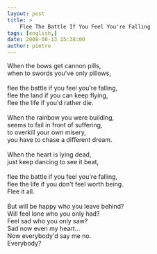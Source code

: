```yaml
---
layout: post
title: >
    Flee The Battle If You Feel You're Falling
tags: [english,]
date: 2008-08-13 15:38:00
author: pietro
---
```

When the bows get cannon pills,<br/>when to swords you've only pillows,<br/><br/>flee the battle if you feel you're falling,<br/>flee the land if you can keep flying,<br/>flee the life if you'd rather die.<br/><br/>When the rainbow you were building,<br/>seems to fail in front of suffering,<br/>to overkill your own misery,<br/>you have to chase a different dream.<br/><br/>When the heart is lying dead,<br/>just keep dancing to see it beat,<br/><br/>flee the battle if you feel you're falling,<br/>flee the life if you don't feel worth being.<br/>Flee it all.<br/><br/>But will be happy who you leave behind?<br/>Will feel lone who you only had?<br/>Feel sad who you only saw?<br/>Sad now even my heart...<br/>Now everybody'd say me no.<br/>Everybody?
